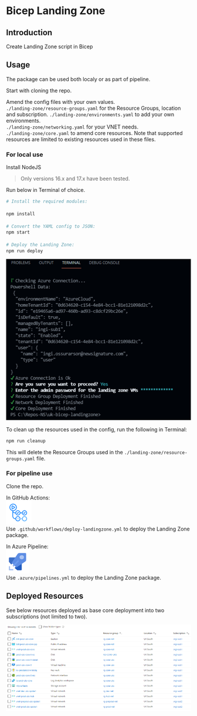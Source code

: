 # Bicep Landing Zone

## Introduction
Create Landing Zone script in Bicep

## Usage
The package can be used both localy or as part of pipeline.

Start with cloning the repo.  

Amend the config files with your own values.  
`./landing-zone/resource-groups.yaml` for the Resource Groups, location and subscription.
`./landing-zone/environments.yaml` to add your own environments.  
`./landing-zone/networking.yaml` for your VNET needs.  
`./landing-zone/core.yaml` to amend core resources.  Note that supported resources are limited to existing resources used in these files.  

### For local use
Install NodeJS  
>Only versions 16.x and 17.x have been tested.  

Run below in Terminal of choice.  
```bash
# Install the required modules:  

npm install

# Convert the YAML config to JSON:  
npm start

# Deploy the Landing Zone:  
npm run deploy
```  
![console](.attachments/console.png)  

To clean up the resources used in the config, run the following in Terminal:  
```bash
npm run cleanup
```
This will delete the Resource Groups used in the `./landing-zone/resource-groups.yaml` file.  

### For pipeline use  
Clone the repo.

In GitHub Actions:  
![console](.attachments/actions.png)  
Use `.github/workflows/deploy-landingzone.yml` to deploy the Landing Zone package.  

In Azure Pipeline:  
![console](.attachments/pipeline.png)  
Use `.azure/pipelines.yml` to deploy the Landing Zone package.


## Deployed Resources  
See below resources deployed as base core deployment into two subscriptions (not limited to two).

![resources](.attachments/resources.png)  
